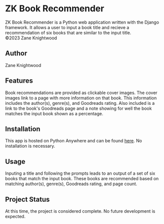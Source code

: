 # ZK Book Recommender
ZK Book Recommender is a Python web application written with the Django framework. It allows a user to input a book title and recieve a recommendation of six books that are similar to the input title.<br/>
&copy;2023 Zane Knightwood

## Author
Zane Knightwood

## Features
Book recommendations are provided as clickable cover images.
The cover images link to a page with more information on that book.
This information includes the author(s), genre(s), and Goodreads rating.
Also included is a link to the book's Goodreads page and a note showing for well the book matches the input book shown as a percentage.

## Installation
This app is hosted on Python Anywhere and can be found [here](zaneknightwood.pythonanywhere.com). No installation is necessary.

## Usage
Inputing a title and following the prompts leads to an output of a set of six books that match the input book. These books are recommended based on matching author(s), genre(s), Goodreads rating, and page count.

## Project Status
At this time, the project is considered complete. No future development is expected.
